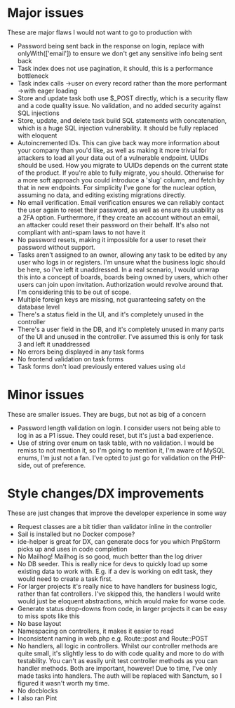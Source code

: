 # Major issues
These are major flaws I would not want to go to production with
- Password being sent back in the response on login, replace with onlyWith(['email']) to ensure we don't get any sensitive info being sent back
- Task index does not use pagination, it should, this is a performance bottleneck
- Task index calls ->user on every record rather than the more performant ->with eager loading
- Store and update task both use $_POST directly, which is a security flaw and a code quality issue. No validation, and no added security against SQL injections
- Store, update, and delete task build SQL statements with concatenation, which is a huge SQL injection vulnerability. It should be fully replaced with eloquent
- Autoincremented IDs. This can give back way more information about your company than you'd like, as well as making it more trivial for attackers to load all your data out of a vulnerable endpoint. UUIDs should be used. How you migrate to UUIDs depends on the current state of the product. If you're able to fully migrate, you should. Otherwise for a more soft approach you could introduce a 'slug' column, and fetch by that in new endpoints. For simplicity I've gone for the nuclear option, assuming no data, and editing existing migrations directly.
- No email verification. Email verification ensures we can reliably contact the user again to reset their password, as well as ensure its usability as a 2FA option. Furthermore, if they create an account without an email, an attacker could reset their password on their behalf. It's also not compliant with anti-spam laws to not have it
- No password resets, making it impossible for a user to reset their password without support.
- Tasks aren't assigned to an owner, allowing any task to be edited by any user who logs in or registers. I'm unsure what the business logic should be here, so I've left it unaddressed. In a real scenario, I would unwrap this into a concept of boards, boards being owned by users, which other users can join upon invitation. Authorization would revolve around that. I'm considering this to be out of scope.
- Multiple foreign keys are missing, not guaranteeing safety on the database level
- There's a status field in the UI, and it's completely unused in the controller
- There's a user field in the DB, and it's completely unused in many parts of the UI and unused in the controller. I've assumed this is only for task 3 and left it unaddressed
- No errors being displayed in any task forms
- No frontend validation on task forms
- Task forms don't load previously entered values using `old`

# Minor issues
These are smaller issues. They are bugs, but not as big of a concern
- Password length validation on login. I consider users not being able to log in as a P1 issue. They could reset, but it's just a bad experience.
- Use of string over enum on task table, with no validation. I would be remiss to not mention it, so I'm going to mention it, I'm aware of MySQL enums, I'm just not a fan. I've opted to just go for validation on the PHP-side, out of preference.

# Style changes/DX improvements
These are just changes that improve the developer experience in some way
- Request classes are a bit tidier than validator inline in the controller
- Sail is installed but no Docker compose?
- ide-helper is great for DX, can generate docs for you which PhpStorm picks up and uses in code completion
- No Mailhog! Mailhog is so good, much better than the log driver
- No DB seeder. This is really nice for devs to quickly load up some existing data to work with. E.g. if a dev is working on edit task, they would need to create a task first.
- For larger projects it's really nice to have handlers for business logic, rather than fat controllers. I've skipped this, the handlers I would write would just be eloquent abstractions, which would make for worse code.
- Generate status drop-downs from code, in larger projects it can be easy to miss spots like this
- No base layout
- Namespacing on controllers, it makes it easier to read
- Inconsistent naming in web.php e.g. Route::post and Route::POST
- No handlers, all logic in controllers. Whilst our controller methods are quite small, it's slightly less to do with code quality and more to do with testability. You can't as easily unit test controller methods as you can handler methods. Both are important, however! Due to time, I've only made tasks into handlers. The auth will be replaced with Sanctum, so I figured it wasn't worth my time.
- No docblocks
- I also ran Pint

